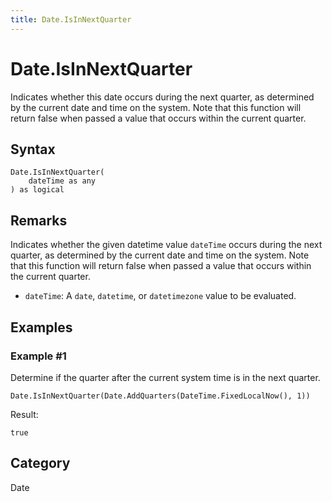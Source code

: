 ```yaml
---
title: Date.IsInNextQuarter
---
```


# Date.IsInNextQuarter


Indicates whether this date occurs during the next quarter, as determined by the current date and time on the system. Note that this function will return false when passed a value that occurs within the current quarter.


## Syntax

```powerquery
Date.IsInNextQuarter(
    dateTime as any
) as logical
```


## Remarks

Indicates whether the given datetime value <code>dateTime</code> occurs during the next quarter, as determined by the current date and time on the system. Note that this function will return false when passed a value that occurs within the current quarter.      <ul>      <li><code>dateTime</code>: A <code>date</code>, <code>datetime</code>, or <code>datetimezone</code> value to be evaluated.</li>      </ul>


## Examples

### Example #1 
Determine if the quarter after the current system time is in the next quarter.
```powerquery
Date.IsInNextQuarter(Date.AddQuarters(DateTime.FixedLocalNow(), 1))
```

Result: 
```powerquery
true
```




## Category
Date
